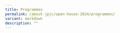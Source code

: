 ```yaml
---
title: Programmes
permalink: /about-jpjc/open-house-2024/programmes/
variant: markdown
description: ""
---
```

